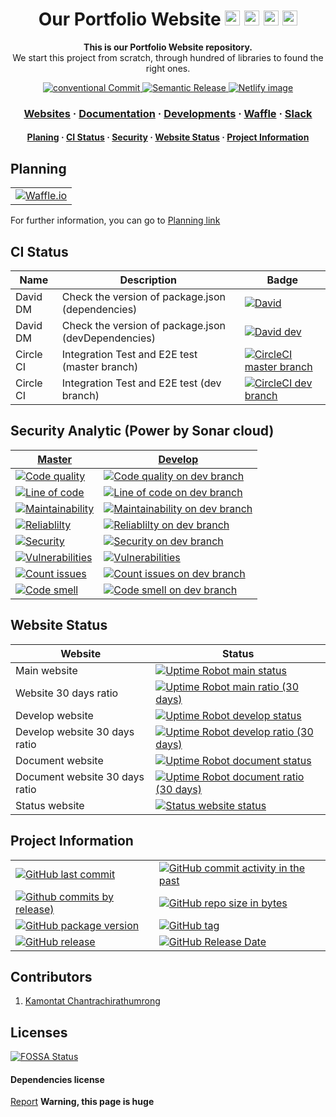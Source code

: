 <!-- Title -->
<h1 align="center">
  Our Portfolio Website

  <img src="https://simpleicons.org/icons/googlechrome.svg" width="24px">
  <img src="https://simpleicons.org/icons/safari.svg" width="24px">
  <img src="https://simpleicons.org/icons/mozillafirefox.svg" width="24px">
  <img src="https://simpleicons.org/icons/microsoftedge.svg" width="24px">
</h1>

<p align="center">
  <strong>This is our Portfolio Website repository.</strong><br>
  We start this project from scratch, through hundred of libraries to found the right ones.
</p>

<p align="center">
  <a href="https://conventionalcommits.org">
    <img src="https://img.shields.io/badge/Conventional%20Commits-1.0.0-yellow.svg?logo=git" alt="conventional Commit" />
  </a>
  <a href="https://github.com/semantic-release/semantic-release">
    <img src="https://img.shields.io/badge/%20%20%F0%9F%93%A6%F0%9F%9A%80-semantic--release-e10079.svg" alt="Semantic Release" />
  </a>
  <a href="https://app.netlify.com/sites/kamontat/overview">
    <img src="https://img.shields.io/badge/deploy%20by-netlify-00C7B7.svg?logo=netlify&logoWidth=20" alt="Netlify image"/>
  </a>
</p>

<h3 align="center">
  <a href="https://kcnt.info">Websites</a>
  <span> · </span>
  <a href="https://docs.kcnt.info">Documentation</a>
  <span> · </span>
  <a href="https://docs.kcnt.info/development">Developments</a>
  <span> · </span>
  <a href="https://waffle.io/kcnt-info/website">Waffle</a>
  <span> · </span>
  <a href="https://kcnt.slack.com">Slack</a>
</h3>

<h4 align="center">
  <a href="#planning">Planing</a>
  <span> · </span>
  <a href="#ci-status">CI Status</a>
  <span> · </span>
  <a href="#security-analytic-power-by-sonar-cloud">Security</a>
  <span> · </span>
  <a href="#website-status">Website Status</a>
  <span> · </span>
  <a href="#project-information">Project Information</a>
</h4>

## Planning

|                                                   |
| :-----------------------------------------------: |
| [![Waffle.io][waffle default badge]][waffle link] |

For further information, you can go to [Planning link](https://kamontat.github.io/Portfolio/docs/planning)

## CI Status

| Name      | Description                                         | Badge                                                          |
| --------- | --------------------------------------------------- | -------------------------------------------------------------- |
| David DM  | Check the version of package.json (dependencies)    | [![David][david image]][david dependenies]                     |
| David DM  | Check the version of package.json (devDependencies) | [![David dev][david dev image]][david devdependenies]          |
| Circle CI | Integration Test and E2E test (master branch)       | [![CircleCI master branch][circle ci image]][circle ci master] |
| Circle CI | Integration Test and E2E test (dev branch)          | [![CircleCI dev branch][circle ci dev image]][circle ci dev]   |

## Security Analytic (Power by Sonar cloud)

| [Master][code analytic activity]                            | [Develop][code analytic activity dev]                                             |
| ----------------------------------------------------------- | --------------------------------------------------------------------------------- |
| [![Code quality][code quality]][code analytic]              | [![Code quality on dev branch][code quality dev]][code analytic dev]              |
| [![Line of code][line of code]][loc link]                   | [![Line of code on dev branch][line of code dev]][loc link dev]                   |
| [![Maintainability][maintainability]][maintainability link] | [![Maintainability on dev branch][maintainability dev]][maintainability link dev] |
| [![Reliablilty][reliablilty]][reliablilty link]             | [![Reliablilty on dev branch][reliablilty dev]][reliablilty link dev]             |
| [![Security][security]][security link]                      | [![Security on dev branch][security dev]][security link dev]                      |
| [![Vulnerabilities][vulnerabilities]][vulnerabilities link] | [![Vulnerabilities][vulnerabilities dev]][vulnerabilities link dev]               |
| [![Count issues][analytic issues]][analytic issue link]     | [![Count issues on dev branch][analytic issues dev]][analytic issue link dev]     |
| [![Code smell][analytic code smell]][analytic issue link]   | [![Code smell on dev branch][analytic code smell dev]][analytic issue link dev]   |

## Website Status

| Website                        | Status                                                                                       |
| ------------------------------ | -------------------------------------------------------------------------------------------- |
| Main website                   | [![Uptime Robot main status][website status]][portfolio status website]                      |
| Website 30 days ratio          | [![Uptime Robot main ratio (30 days)][website ratio]][portfolio status website]              |
| Develop website                | [![Uptime Robot develop status][test website status]][portfolio test status website]         |
| Develop website 30 days ratio  | [![Uptime Robot develop ratio (30 days)][test website ratio]][portfolio test status website] |
| Document website               | [![Uptime Robot document status][doc website status]][portfolio doc status website]          |
| Document website 30 days ratio | [![Uptime Robot document ratio (30 days)][doc website ratio]][portfolio doc status website]  |
| Status website                 | [![Status website status][stat website status]][status website]                              |

## Project Information

|                                                                  |                                                                             |
| ---------------------------------------------------------------- | --------------------------------------------------------------------------- |
| [![GitHub last commit][github last commit]][repository]          | [![GitHub commit activity in the past][github commit activity]][repository] |
| [![Github commits by release)][github commit since]][repository] | [![GitHub repo size in bytes][github repo size]][repository]                |
| [![GitHub package version][package version]][repository]         | [![GitHub tag][github tag]][repository tags]                                |
| [![GitHub release][github release]][repository release]          | [![GitHub Release Date][github release date]][repository release]           |

## Contributors

1. [Kamontat Chantrachirathumrong][my github]

## Licenses

[![FOSSA Status][fossa status]][fossa link]

#### Dependencies license

[Report](https://app.fossa.io/attribution/a9a8cd57-33f1-4906-98f2-2fed06c0faf9) **Warning, this page is huge**

<!-- my Website link -->

[portfolio website]: https://kcnt.info
[portfolio test website]: https://dev.kcnt.info
[status website]: https://static.kcnt.info
[portfolio doc website]: https://docs.kcnt.info

<!-- my Website status -->

[portfolio status website]: https://status.kcnt.info
[portfolio test status website]: https://status.dev.kcnt.info
[portfolio doc status website]: https://status.docs.kcnt.info

<!-- Github link -->

[my github]: https://github.com/kamontat
[repository]: https://github.com/kcnt-info/website
[repository release]: https://github.com/kcnt-info/website/releases
[repository tags]: https://github.com/kcnt-info/website/tags

<!-- External link -->

[waffle link]: https://waffle.io/kcnt-info/website
[david dependenies]: https://david-dm.org/kcnt-info/website
[david devdependenies]: https://david-dm.org/kcnt-info/website?type=dev
[circle ci master]: https://circleci.com/gh/kcnt-info/website
[circle ci dev]: https://circleci.com/gh/kcnt-info/website/tree/dev
[fossa link]: https://app.fossa.io/projects/git%2Bgithub.com%2Fkamontat%2FPortfolio?ref=badge_large

<!-- External (Analytic) link -->

[code analytic]: https://sonarcloud.io/dashboard?id=kcnt-info_website
[code analytic dev]: https://sonarcloud.io/dashboard?branch=dev&id=kcnt-info_website
[code analytic activity]: https://sonarcloud.io/project/activity?id=kcnt-info_website
[code analytic activity dev]: https://sonarcloud.io/project/activity?branch=dev&id=kcnt-info_website
[loc link]: https://sonarcloud.io/component_measures?id=kcnt-info_website&metric=ncloc
[loc link dev]: https://sonarcloud.io/component_measures?branch=dev&id=kcnt-info_website&metric=ncloc
[maintainability link]: https://sonarcloud.io/component_measures?id=kcnt-info_website&metric=Maintainability
[maintainability link dev]: https://sonarcloud.io/component_measures?branch=dev&id=kcnt-info_website&metric=Maintainability
[reliablilty link]: https://sonarcloud.io/component_measures?id=kcnt-info_website&metric=Reliability
[reliablilty link dev]: https://sonarcloud.io/component_measures?branch=dev&id=kcnt-info_website&metric=Reliability
[security link]: https://sonarcloud.io/component_measures?id=kcnt-info_website&metric=Security
[security link dev]: https://sonarcloud.io/component_measures?branch=dev&id=kcnt-info_website&metric=Security
[analytic issue link]: https://sonarcloud.io/project/issues?id=kcnt-info_website&resolved=false
[analytic issue link dev]: https://sonarcloud.io/project/issues?branch=dev&id=kcnt-info_website&resolved=false
[vulnerabilities link]: https://sonarcloud.io/component_measures?id=kcnt-info_website&metric=vulnerabilities
[vulnerabilities link dev]: https://sonarcloud.io/component_measures?branch=dev&id=kcnt-info_website&metric=vulnerabilities

<!-- Website badge -->

[website status]: https://img.shields.io/uptimerobot/status/m781585196-503ca25dd4d49554b4fc4666.svg?style=flat-square&label=status&logo=netlify
[website ratio]: https://img.shields.io/uptimerobot/ratio/m781585196-503ca25dd4d49554b4fc4666.svg?style=flat-square&label=ratio&logo=netlify
[test website status]: https://img.shields.io/uptimerobot/status/m781585197-f64ca488decbef1eb42b7ea0.svg?style=flat-square&label=status&logo=netlify
[test website ratio]: https://img.shields.io/uptimerobot/ratio/m781585197-f64ca488decbef1eb42b7ea0.svg?style=flat-square&label=ratio&logo=netlify
[doc website status]: https://img.shields.io/uptimerobot/status/m781585293-e92d5fc580fc376c5c443d66.svg?style=flat-square&label=status&logo=gitHub&logoColor=white
[doc website ratio]: https://img.shields.io/uptimerobot/ratio/m781585293-e92d5fc580fc376c5c443d66.svg?style=flat-square&label=ratio&logo=gitHub&logoColor=white
[stat website status]: https://img.shields.io/website-up-down-green-red/https/status.kcnt.info.svg?label=status&style=flat-square

<!-- External badge -->

[waffle default badge]: https://badge.waffle.io/kcnt-info/website.svg?columns=all&style=flat-square
[waffle inbox]: https://img.shields.io/waffle/label/kcnt-info/website/status%3A%20inbox.svg?style=flat-square
[waffle backlog]: https://img.shields.io/waffle/label/kcnt-info/website/status%3A%20backlog.svg?style=flat-square
[waffle in progress]: https://img.shields.io/waffle/label/kcnt-info/website/status%3A%20in%20progress.svg?style=flat-square
[waffle review]: https://img.shields.io/waffle/label/kcnt-info/website/status%3A%20review.svg?style=flat-square
[waffle done]: https://img.shields.io/waffle/label/kcnt-info/website/status%3A%20done.svg?style=flat-square
[david image]: https://img.shields.io/david/kcnt-info/website.svg?style=flat-square
[david dev image]: https://img.shields.io/david/dev/kcnt-info/website.svg?style=flat-square
[circle ci image]: https://img.shields.io/circleci/project/github/kcnt-info/website/master.svg?style=flat-square&label=test&logo=circleci
[circle ci dev image]: https://img.shields.io/circleci/project/github/kcnt-info/website/dev.svg?style=flat-square&label=test&logo=circleci
[fossa status]: https://app.fossa.io/api/projects/git%2Bgithub.com%2Fkamontat%2FPortfolio.svg?type=large

<!-- Github badge -->

[github last commit]: https://img.shields.io/github/last-commit/kcnt-info/website.svg?style=flat-square&logo=github&logoColor=white
[github commit activity]: https://img.shields.io/github/commit-activity/y/kcnt-info/website.svg?style=flat-square&logo=github&logoColor=white
[github commit since]: https://img.shields.io/github/commits-since/kcnt-info/website/latest.svg?style=flat-square&logo=github&logoColor=white
[github repo size]: https://img.shields.io/github/repo-size/kcnt-info/website.svg?style=flat-square&logo=github&logoColor=white
[github release]: https://img.shields.io/github/release/kcnt-info/website.svg?style=flat-square&logo=github&logoColor=white
[github release date]: https://img.shields.io/github/release-date/kcnt-info/website.svg?style=flat-square&logo=github&logoColor=white
[github tag]: https://img.shields.io/github/tag/kcnt-info/website.svg?style=flat-square&logo=github&logoColor=white
[package version]: https://img.shields.io/github/package-json/v/kcnt-info/website.svg?style=flat-square&logo=npm

<!-- Code analytic badge -->

[line of code]: https://sonarcloud.io/api/project_badges/measure?project=kcnt-info_website&metric=ncloc
[code quality]: https://sonarcloud.io/api/project_badges/measure?project=kcnt-info_website&metric=alert_status
[maintainability]: https://sonarcloud.io/api/project_badges/measure?project=kcnt-info_website&metric=sqale_rating
[reliablilty]: https://sonarcloud.io/api/project_badges/measure?project=kcnt-info_website&metric=reliability_rating
[security]: https://sonarcloud.io/api/project_badges/measure?project=kcnt-info_website&metric=security_rating
[vulnerabilities]: https://sonarcloud.io/api/project_badges/measure?project=kcnt-info_website&metric=vulnerabilities
[analytic issues]: https://sonarcloud.io/api/project_badges/measure?project=kcnt-info_website&metric=bugs
[analytic code smell]: https://sonarcloud.io/api/project_badges/measure?project=kcnt-info_website&metric=code_smells

<!-- Code analytic badge (For development) -->

[line of code dev]: https://sonarcloud.io/api/project_badges/measure?branch=dev&project=kcnt-info_website&metric=ncloc
[code quality dev]: https://sonarcloud.io/api/project_badges/measure?branch=dev&project=kcnt-info_website&metric=alert_status
[maintainability dev]: https://sonarcloud.io/api/project_badges/measure?branch=dev&project=kcnt-info_website&metric=sqale_rating
[reliablilty dev]: https://sonarcloud.io/api/project_badges/measure?branch=dev&project=kcnt-info_website&metric=reliability_rating
[security dev]: https://sonarcloud.io/api/project_badges/measure?branch=dev&project=kcnt-info_website&metric=security_rating
[vulnerabilities dev]: https://sonarcloud.io/api/project_badges/measure?branch=dev&project=kcnt-info_website&metric=vulnerabilities
[analytic issues dev]: https://sonarcloud.io/api/project_badges/measure?branch=dev&project=kcnt-info_website&metric=bugs
[analytic code smell dev]: https://sonarcloud.io/api/project_badges/measure?branch=dev&project=kcnt-info_website&metric=code_smells

<!-- Custom icon -->

[github icon]: https://img.shields.io/badge/%20-%20.svg?logo=github&colorB=ffffff
